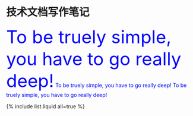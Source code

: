 # 技术文档写作笔记

<font size=10 color=#0000FF >To be truely simple, you have to go really deep!</font>
<font color=#0000FF >To be truely simple, you have to go really deep!</font>
<font color=#0000FF>To be truely simple, you have to go really deep!</font>

{% include list.liquid all=true %}